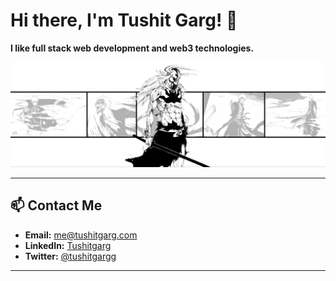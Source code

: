 


# Hi there, I'm Tushit Garg! 👋

**I like full stack web development and web3 technologies.** 

![Banner](https://raw.githubusercontent.com/tushitgrg/tushitgrg/refs/heads/main/098d4085b3492d6949f1bd0f5e677812%202.JPG) <!-- Add a custom banner or leave this line out if you don’t have one -->

---

## 📫 Contact Me

- **Email:** me@tushitgarg.com
- **LinkedIn:** [Tushitgarg](https://linkedin.com/in/tushitgarg)
- **Twitter:** [@tushitgargg](https://x.com/tushitgargg)

---
